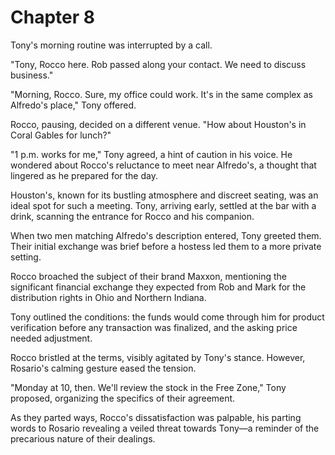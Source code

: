 # Chapter 8
Tony's morning routine was interrupted by a call.

"Tony, Rocco here. Rob passed along your contact. We need to discuss business."

"Morning, Rocco. Sure, my office could work. It's in the same complex as Alfredo's place," Tony offered.

Rocco, pausing, decided on a different venue. "How about Houston's in Coral Gables for lunch?"

"1 p.m. works for me," Tony agreed, a hint of caution in his voice. He wondered about Rocco's reluctance to meet near Alfredo's, a thought that lingered as he prepared for the day.

Houston's, known for its bustling atmosphere and discreet seating, was an ideal spot for such a meeting. Tony, arriving early, settled at the bar with a drink, scanning the entrance for Rocco and his companion.

When two men matching Alfredo's description entered, Tony greeted them. Their initial exchange was brief before a hostess led them to a more private setting.

Rocco broached the subject of their brand Maxxon, mentioning the significant financial exchange they expected from Rob and Mark for the distribution rights in Ohio and Northern Indiana.

Tony outlined the conditions: the funds would come through him for product verification before any transaction was finalized, and the asking price needed adjustment.

Rocco bristled at the terms, visibly agitated by Tony's stance. However, Rosario's calming gesture eased the tension.

"Monday at 10, then. We'll review the stock in the Free Zone," Tony proposed, organizing the specifics of their agreement.

As they parted ways, Rocco's dissatisfaction was palpable, his parting words to Rosario revealing a veiled threat towards Tony—a reminder of the precarious nature of their dealings.
